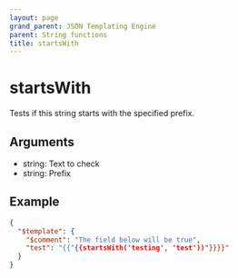 ```yaml
---
layout: page
grand_parent: JSON Templating Engine
parent: String functions
title: startsWith
---
```


# startsWith

Tests if this string starts with the specified prefix.

## Arguments

 - string: Text to check
 - string: Prefix

## Example

```json
{
  "$template": {
    "$comment": "The field below will be true",
    "test": "{{"{{startsWith('testing', 'test'))"}}}}"
  }
}
```
